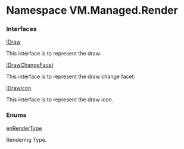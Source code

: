 # Namespace VM.Managed.Render

### Interfaces

 [IDraw](VM.Managed.Render.IDraw.md)

This interface is to represent the draw.

 [IDrawChangeFacet](VM.Managed.Render.IDrawChangeFacet.md)

This interface is to represent the draw change facet.

 [IDrawIcon](VM.Managed.Render.IDrawIcon.md)

This interface is to represent the draw icon.

### Enums

 [enRenderType](VM.Managed.Render.enRenderType.md)

Rendering Type.


